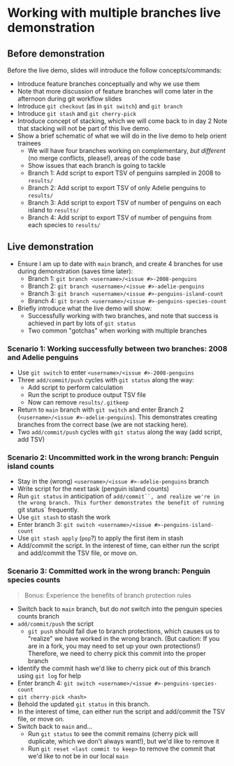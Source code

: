 # Working with multiple branches live demonstration

## Before demonstration

Before the live demo, slides will introduce the follow concepts/commands:

- Introduce feature branches conceptually and why we use them
 - Note that more discussion of feature branches will come later in the afternoon during git workflow slides
- Introduce `git checkout` (as in `git switch`) and `git branch`
- Introduce `git stash` and `git cherry-pick`
- Introduce concept of stacking, which we will come back to in day 2
Note that stacking will not be part of this live demo.
- Show a brief schematic of what we will do in the live demo to help orient trainees
  - We will have four branches working on complementary, _but different_ (no merge conflicts, please!), areas of the code base
  - Show issues that each branch is going to tackle
   - Branch 1: Add script to export TSV of penguins sampled in 2008 to `results/`
   - Branch 2: Add script to export TSV of only Adelie penguins to `results/`
   - Branch 3: Add script to export TSV of number of penguins on each island to `results/`
   - Branch 4: Add script to export TSV of number of penguins from each species to `results/`

## Live demonstration

- Ensure I am up to date with `main` branch, and create 4 branches for use during demonstration (saves time later):
  - Branch 1: `git branch <username>/<issue #>-2008-penguins`
  - Branch 2: `git branch <username>/<issue #>-adelie-penguins`
  - Branch 3: `git branch <username>/<issue #>-penguins-island-count`
  - Branch 4: `git branch <username>/<issue #>-penguins-species-count`
- Briefly introduce what the live demo will show:
  - Successfully working with two branches, and note that success is achieved in part by lots of `git status`
  - Two common "gotchas" when working with multiple branches

### Scenario 1: Working successfully between two branches: 2008 and Adelie penguins

- Use `git switch` to enter `<username>/<issue #>-2008-penguins`
- Three `add/commit/push` cycles with `git status` along the way:
  - Add script to perform calculation
  - Run the script to produce output TSV file
  - Now can remove `results/.gitkeep`
- Return to `main` branch with `git switch` and enter Branch 2 (`<username>/<issue #>-adelie-penguins`).
This demonstrates creating branches from the correct base (we are not stacking here).
- Two `add/commit/push` cycles with `git status` along the way (add script, add TSV)

### Scenario 2: Uncommitted work in the wrong branch: Penguin island counts

- Stay in the (wrong) `<username>/<issue #>-adelie-penguins` branch
- Write script for the next task (penguin island counts)
- Run `git status` in anticipation of `add/commit``, and realize we're in the wrong branch.
This further demonstrates the benefit of running `git status` frequently.
- Use `git stash` to stash the work
- Enter branch 3: `git switch <username>/<issue #>-penguins-island-count`
- Use `git stash apply` (`pop`?) to apply the first item in stash
- Add/commit the script.
In the interest of time, can either run the script and add/commit the TSV file, or move on.


### Scenario 3: Committed work in the wrong branch: Penguin species counts
> Bonus: Experience the benefits of branch protection rules

- Switch back to `main` branch, but do _not_ switch into the penguin species counts branch
- `add/commit/push` the script
  - `git push` should fail due to branch protections, which causes us to "realize" we have worked in the wrong branch.
  (But caution: If you are in a fork, you may need to set up your own protections!)
  Therefore, we need to cherry pick this commit into the proper branch
 - Identify the commit hash we'd like to cherry pick out of this branch using `git log` for help
- Enter branch 4: `git switch <username>/<issue #>-penguins-species-count`
- `git cherry-pick <hash>`
- Behold the updated `git status` in this branch.
- In the interest of time, can either run the script and add/commit the TSV file, or move on.
- Switch back to `main` and...
  - Run `git status` to see the commit remains (cherry pick will duplicate, which we don't always want!), but we'd like to remove it
  - Run `git reset <last commit to keep>` to remove the commit that we'd like to not be in our local `main`
